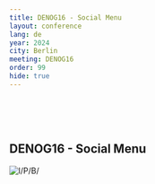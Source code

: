 ```yaml
---
title: DENOG16 - Social Menu
layout: conference
lang: de
year: 2024
city: Berlin
meeting: DENOG16
order: 99
hide: true
---
```


<br><br><br />
## DENOG16 - Social Menu

![I/P/B/](/images/meetings/denog16/sponsor_ipb.png")

